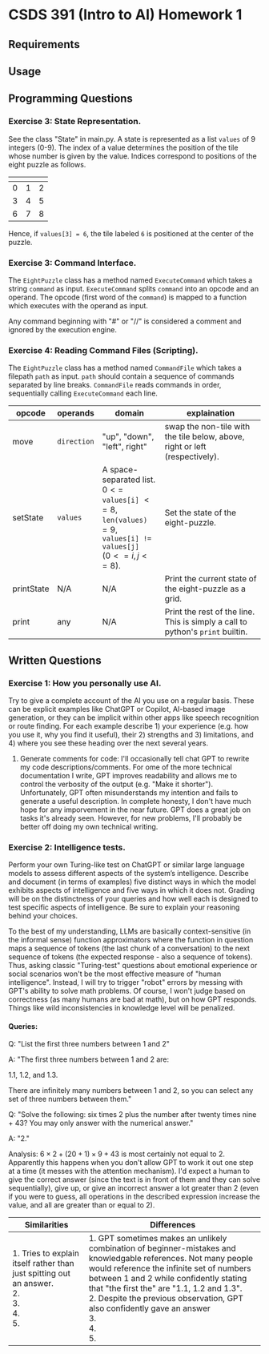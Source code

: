 
# CSDS 391 (Intro to AI) Homework 1

## Requirements

## Usage

## Programming Questions

### Exercise 3: State Representation.
See the class "State" in main.py. A state is represented as a list `values` of 9 integers (0-9). The index of a value determines the position of the tile whose number is given by the value. Indices correspond to positions of the eight puzzle as follows.

| <!-- -->    | <!-- -->   | <!-- -->    |
|---|---|---|
| 0 | 1 | 2 |
| 3 | 4 | 5 |
| 6 | 7 | 8 |

Hence, if `values[3] = 6`, the tile labeled `6` is positioned at the center of the puzzle.

### Exercise 3: Command Interface.
The `EightPuzzle` class has a method named `ExecuteCommand` which takes a string `command` as input. `ExecuteCommand` splits `command` into an opcode and an operand. The opcode (first word of the `command`) is mapped to a function which executes with the operand as input.

Any command beginning with "#" or "//" is considered a comment and ignored by the execution engine.

### Exercise 4: Reading Command Files (Scripting).
The `EightPuzzle` class has a method named `CommandFile` which takes a filepath `path` as input. `path` should contain a sequence of commands separated by line breaks. `CommandFile` reads commands in order, sequentially calling `ExecuteCommand` each line.
<span style="font-size:0.5em;">

| opcode | operands | domain | explaination |
|---|---|---|---|
| move | `direction` | "up", "down", "left", right" | swap the non-tile with the tile below, above, right or left (respectively). |
| setState | `values` | A space-separated list. <br> $0 <=$ `values[i]` $<= 8$, <br> `len(values)` $= 9$, <br>`values[i] != values[j]` <br> ($0 <= i, j <= 8$). | Set the state of the eight-puzzle. | scrambleState | `n` | An integer. `n >= 0`. | Perform `n` random moves on the eight-puzzle. |
| printState | N/A | N/A | Print the current state of the eight-puzzle as a grid. |
| print | any | N/A | Print the rest of the line. This is simply a call to python's `print` builtin. |
</span>

## Written Questions

### Exercise 1: How you personally use AI. 
Try to give a complete account of the AI you use on a regular basis. These can be explicit examples 
like ChatGPT or Copilot, AI-based image generation, or they can be implicit
within other apps like speech recognition or route finding. For each example describe 1) your experience (e.g.
how you use it, why you find it useful), their 2) strengths and 3) limitations, and 4) where you see these
heading over the next several years.

1. Generate comments for code: I'll occasionally tell chat GPT to rewrite my code descriptions/comments.  For ome of the more technical documentation I write, GPT improves readability and allows me to control the verbosity of the output (e.g. "Make it shorter"). Unfortunately, GPT often misunderstands my intention and fails to generate a useful description.  In complete honesty, I don't have much hope for any imporvement in the near future.  GPT does a great job on tasks it's already seen.  However, for new problems, I'll probably be better off doing my own technical writing.

### Exercise 2: Intelligence tests. 
Perform your own Turing-like test on ChatGPT or similar large language
models to assess different aspects of the system’s intelligence. Describe and document (in terms of examples)
five distinct ways in which the model exhibits aspects of intelligence and five ways in which it does not.
Grading will be on the distinctness of your queries and how well each is designed to test specific aspects of
intelligence. Be sure to explain your reasoning behind your choices.

To the best of my understanding, LLMs are basically context-sensitive (in the informal sense) function approximators where the function in question maps a sequence of tokens (the last chunk of a conversation) to the next sequence of tokens (the expected response - also a sequence of tokens).  Thus, asking classic "Turing-test" questions about emotional experience or social scenarios won't be the most effective measure of "human intelligence". Instead, I will try to trigger "robot" errors by messing with GPT's ability to solve math problems. Of course, I won't judge based on correctness (as many humans are bad at math), but on how GPT responds. Things like wild inconsistencies in knowledge level will be penalized.

#### Queries:

Q: "List the first three numbers between 1 and 2"

A: "The first three numbers between 1 and 2 are:

   1.1, 1.2, and 1.3.

   There are infinitely many numbers between 1 and 2, so you can select any set of three numbers between them."

Q: "Solve the following: six times 2 plus the number after twenty times nine + 43? You may only answer with the
   numerical answer."

A: "2."

Analysis: $6 \times 2 + (20 + 1) \times 9 + 43$ is most certainly not equal to 2. Apparently this happens when you don't allow GPT to work it out one step at a time (it messes with the attention mechanism). I'd expect a human to give the correct answer (since the text is in front of them and they can solve sequentially), give up, or give an incorrect answer a lot greater than 2 (even if you were to guess, all operations in the described expression increase the value, and all are greater than or equal to 2).



| Similarities | Differences |
| --- | --- |
|1. Tries to explain itself rather than just spitting out an answer. <br> 2. <br>3. <br>4. <br>5. |1. GPT sometimes makes an unlikely combination of beginner-mistakes and knowledgable references. Not many people would reference the infinite set of numbers between 1 and 2 while confidently stating that "the first the" are "1.1, 1.2 and 1.3".<br>2. Despite the previous observation, GPT also confidently gave an answer  <br>3. <br>4. <br>5. |


